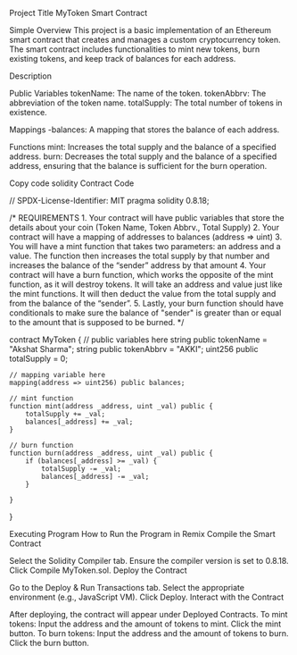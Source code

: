 Project Title
MyToken Smart Contract

Simple Overview
This project is a basic implementation of an Ethereum smart contract that creates and manages a custom cryptocurrency token. The smart contract includes functionalities to mint new tokens, burn existing tokens, and keep track of balances for each address.

Description

Public Variables
tokenName: The name of the token.
tokenAbbrv: The abbreviation of the token name.
totalSupply: The total number of tokens in existence.

Mappings
-balances: A mapping that stores the balance of each address.

Functions
mint: Increases the total supply and the balance of a specified address.
burn: Decreases the total supply and the balance of a specified address, ensuring that the balance is sufficient for the burn operation.

Copy code solidity Contract Code

// SPDX-License-Identifier: MIT
pragma solidity 0.8.18;

/*
       REQUIREMENTS
    1. Your contract will have public variables that store the details about your coin (Token Name, Token Abbrv., Total Supply)
    2. Your contract will have a mapping of addresses to balances (address => uint)
    3. You will have a mint function that takes two parameters: an address and a value. 
       The function then increases the total supply by that number and increases the balance 
       of the “sender” address by that amount
    4. Your contract will have a burn function, which works the opposite of the mint function, as it will destroy tokens. 
       It will take an address and value just like the mint functions. It will then deduct the value from the total supply 
       and from the balance of the “sender”.
    5. Lastly, your burn function should have conditionals to make sure the balance of "sender" is greater than or equal 
       to the amount that is supposed to be burned.
*/

contract MyToken {
    // public variables here
    string public tokenName = "Akshat Sharma";
    string public tokenAbbrv = "AKKI";
    uint256 public totalSupply = 0;

    // mapping variable here
    mapping(address => uint256) public balances;

    // mint function
    function mint(address _address, uint _val) public {
        totalSupply += _val;
        balances[_address] += _val;
    }

    // burn function
    function burn(address _address, uint _val) public {
        if (balances[_address] >= _val) {
            totalSupply -= _val;
            balances[_address] -= _val;
        }
        
    }
}

Executing Program
How to Run the Program in Remix
Compile the Smart Contract

Select the Solidity Compiler tab.
Ensure the compiler version is set to 0.8.18.
Click Compile MyToken.sol.
Deploy the Contract

Go to the Deploy & Run Transactions tab.
Select the appropriate environment (e.g., JavaScript VM).
Click Deploy.
Interact with the Contract

After deploying, the contract will appear under Deployed Contracts.
To mint tokens:
Input the address and the amount of tokens to mint.
Click the mint button.
To burn tokens:
Input the address and the amount of tokens to burn.
Click the burn button.
